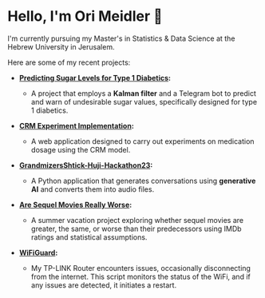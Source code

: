 # Hello, I'm Ori Meidler 👋

I'm currently pursuing my Master's in Statistics & Data Science at the Hebrew University in Jerusalem.

Here are some of my recent projects:

- **[Predicting Sugar Levels for Type 1 Diabetics](https://github.com/orineo1/predicting_sugar_level_T1D):**
  - A project that employs a **Kalman filter** and a Telegram bot to predict and warn of undesirable sugar values, specifically designed for type 1 diabetics.

- **[CRM Experiment Implementation](https://github.com/orineo1/CRM-Experiment-Implementation):**
  - A web application designed to carry out experiments on medication dosage using the CRM model.

- **[GrandmizersShtick-Huji-Hackathon23](https://github.com/AvivGelfand/GrandmizersShtick-Huji-Hackathon23):**
  - A Python application that generates conversations using **generative AI** and converts them into audio files.

- **[Are Sequel Movies Really Worse](https://github.com/orineo1/Are-Sequel-Movies-Really-Worse-):**
  - A summer vacation project exploring whether sequel movies are greater, the same, or worse than their predecessors using IMDb ratings and statistical assumptions.
    
- **[WiFiGuard](https://github.com/orineo1/WiFiGuard):**
  - My TP-LINK Router encounters issues, occasionally disconnecting from the internet. This script monitors the status of the WiFi, and if any issues are detected, it initiates a restart.

